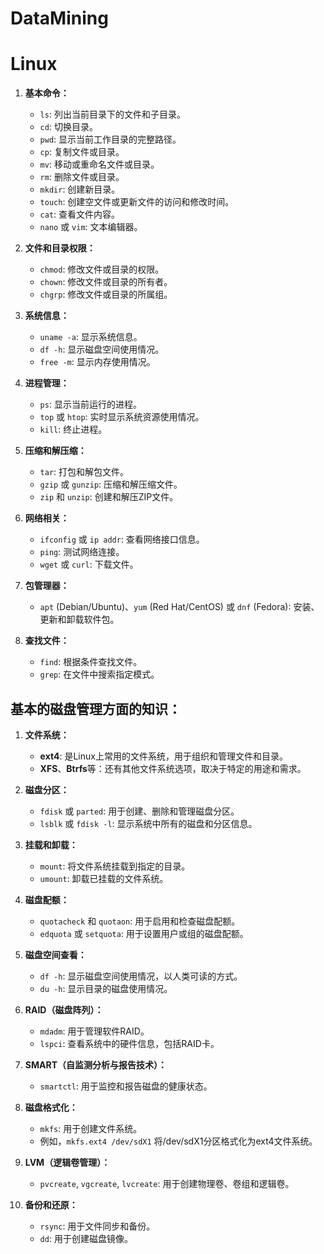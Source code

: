 ﻿# DataMining

# Linux
1. **基本命令：**
   - `ls`: 列出当前目录下的文件和子目录。
   - `cd`: 切换目录。
   - `pwd`: 显示当前工作目录的完整路径。
   - `cp`: 复制文件或目录。
   - `mv`: 移动或重命名文件或目录。
   - `rm`: 删除文件或目录。
   - `mkdir`: 创建新目录。
   - `touch`: 创建空文件或更新文件的访问和修改时间。
   - `cat`: 查看文件内容。
   - `nano` 或 `vim`: 文本编辑器。

2. **文件和目录权限：**
   - `chmod`: 修改文件或目录的权限。
   - `chown`: 修改文件或目录的所有者。
   - `chgrp`: 修改文件或目录的所属组。

3. **系统信息：**
   - `uname -a`: 显示系统信息。
   - `df -h`: 显示磁盘空间使用情况。
   - `free -m`: 显示内存使用情况。

4. **进程管理：**
   - `ps`: 显示当前运行的进程。
   - `top` 或 `htop`: 实时显示系统资源使用情况。
   - `kill`: 终止进程。

5. **压缩和解压缩：**
   - `tar`: 打包和解包文件。
   - `gzip` 或 `gunzip`: 压缩和解压缩文件。
   - `zip` 和 `unzip`: 创建和解压ZIP文件。

6. **网络相关：**
   - `ifconfig` 或 `ip addr`: 查看网络接口信息。
   - `ping`: 测试网络连接。
   - `wget` 或 `curl`: 下载文件。

7. **包管理器：**
   - `apt` (Debian/Ubuntu)、`yum` (Red Hat/CentOS) 或 `dnf` (Fedora): 安装、更新和卸载软件包。

8. **查找文件：**
   - `find`: 根据条件查找文件。
   - `grep`: 在文件中搜索指定模式。

## 基本的磁盘管理方面的知识：

1. **文件系统：**
   - **ext4**: 是Linux上常用的文件系统，用于组织和管理文件和目录。
   - **XFS**、**Btrfs**等：还有其他文件系统选项，取决于特定的用途和需求。

2. **磁盘分区：**
   - `fdisk` 或 `parted`: 用于创建、删除和管理磁盘分区。
   - `lsblk` 或 `fdisk -l`: 显示系统中所有的磁盘和分区信息。

3. **挂载和卸载：**
   - `mount`: 将文件系统挂载到指定的目录。
   - `umount`: 卸载已挂载的文件系统。

4. **磁盘配额：**
   - `quotacheck` 和 `quotaon`: 用于启用和检查磁盘配额。
   - `edquota` 或 `setquota`: 用于设置用户或组的磁盘配额。

5. **磁盘空间查看：**
   - `df -h`: 显示磁盘空间使用情况，以人类可读的方式。
   - `du -h`: 显示目录的磁盘使用情况。

6. **RAID（磁盘阵列）：**
   - `mdadm`: 用于管理软件RAID。
   - `lspci`: 查看系统中的硬件信息，包括RAID卡。

7. **SMART（自监测分析与报告技术）：**
   - `smartctl`: 用于监控和报告磁盘的健康状态。

8. **磁盘格式化：**
   - `mkfs`: 用于创建文件系统。
   - 例如，`mkfs.ext4 /dev/sdX1` 将/dev/sdX1分区格式化为ext4文件系统。

9. **LVM（逻辑卷管理）：**
   - `pvcreate`, `vgcreate`, `lvcreate`: 用于创建物理卷、卷组和逻辑卷。

10. **备份和还原：**
    - `rsync`: 用于文件同步和备份。
    - `dd`: 用于创建磁盘镜像。
